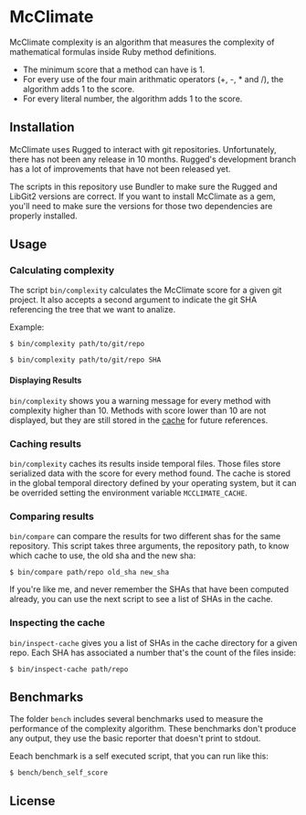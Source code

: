 # McClimate

McClimate complexity is an algorithm that measures the complexity of mathematical formulas inside Ruby method definitions.

- The minimum score that a method can have is 1.
- For every use of the four main arithmatic operators (+, -, * and /), the algorithm adds 1 to the score.
- For every literal number, the algorithm adds 1 to the score.

## Installation

McClimate uses Rugged to interact with git repositories. Unfortunately, there has not been any release in 10 months.
Rugged's development branch has a lot of improvements that have not been released yet.

The scripts in this repository use Bundler to make sure the Rugged and LibGit2 versions are correct.
If you want to install McClimate as a gem, you'll need to make sure the versions for those two dependencies are properly installed.

## Usage

### Calculating complexity

The script `bin/complexity` calculates the McClimate score for a given git project. It also accepts a second argument to indicate
the git SHA referencing the tree that we want to analize.

Example:

```
$ bin/complexity path/to/git/repo
```

```
$ bin/complexity path/to/git/repo SHA
```

#### Displaying Results

`bin/complexity` shows you a warning message for every method with complexity higher than 10.
Methods with score lower than 10 are not displayed, but they are still stored in the [cache](#caching-results) for future references.

### Caching results

`bin/complexity` caches its results inside temporal files. Those files store serialized data with the score for every method found.
The cache is stored in the global temporal directory defined by your operating system, but it can be overrided setting the environment variable `MCCLIMATE_CACHE`.

### Comparing results

`bin/compare` can compare the results for two different shas for the same repository. This script takes three arguments, the repository path, to know which cache to
use, the old sha and the new sha:

```
$ bin/compare path/repo old_sha new_sha
```

If you're like me, and never remember the SHAs that have been computed already, you can use the next script to see a list of SHAs in the cache.

### Inspecting the cache

`bin/inspect-cache` gives you a list of SHAs in the cache directory for a given repo. Each SHA has associated a number that's the count of the files inside:

```
$ bin/inspect-cache path/repo
```

## Benchmarks

The folder `bench` includes several benchmarks used to measure the performance of the complexity algorithm.
These benchmarks don't produce any output, they use the basic reporter that doesn't print to stdout.

Eeach benchmark is a self executed script, that you can run like this:

```
$ bench/bench_self_score
```

## License
